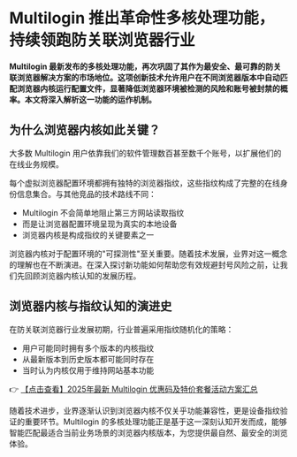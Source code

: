 # Multilogin 推出革命性多核处理功能，持续领跑防关联浏览器行业

**Multilogin 最新发布的多核处理功能，再次巩固了其作为最安全、最可靠的防关联浏览器解决方案的市场地位。这项创新技术允许用户在不同浏览器版本中自动匹配浏览器内核运行配置文件，显著降低浏览器环境被检测的风险和账号被封禁的概率。本文将深入解析这一功能的运作机制。**

## 为什么浏览器内核如此关键？

大多数 Multilogin 用户依靠我们的软件管理数百甚至数千个账号，以扩展他们的在线业务规模。

每个虚拟浏览器配置环境都拥有独特的浏览器指纹，这些指纹构成了完整的在线身份信息集合。与其他竞品的技术路线不同：

- Multilogin 不会简单地阻止第三方网站读取指纹
- 而是让浏览器配置环境呈现为真实的本地设备
- 浏览器内核是构成指纹的关键要素之一

浏览器内核对于配置环境的"可探测性"至关重要。随着技术发展，业界对这一概念的理解也在不断演进。在深入探讨新功能如何帮助您有效规避封号风险之前，让我们先回顾浏览器内核认知的发展历程。

## 浏览器内核与指纹认知的演进史

在防关联浏览器行业发展初期，行业普遍采用指纹随机化的策略：

- 用户可能同时拥有多个版本的内核指纹
- 从最新版本到历史版本都可能同时存在
- 当时认为内核仅用于维持网站基本功能

👉 [【点击查看】2025年最新 Multilogin 优惠码及特价套餐活动方案汇总](https://bit.ly/multIlogin)

随着技术进步，业界逐渐认识到浏览器内核不仅关乎功能兼容性，更是设备指纹验证的重要环节。Multilogin 的多核处理功能正是基于这一深刻认知开发而成，能够智能匹配最适合当前业务场景的浏览器内核版本，为您提供最自然、最安全的浏览体验。